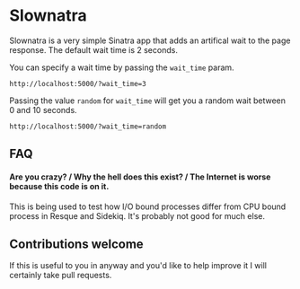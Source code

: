 # Slownatra

Slownatra is a very simple Sinatra app that adds an artifical wait to
the page response.  The default wait time is 2 seconds.  

You can specify a wait time by passing the `wait_time` param.  

    http://localhost:5000/?wait_time=3

Passing the value `random` for `wait_time` will get you a random wait between 0 and 10
seconds. 

    http://localhost:5000/?wait_time=random

## FAQ

#### Are you crazy? / Why the hell does this exist? / The Internet is worse because this code is on it.

This is being used to test how I/O bound processes differ from CPU bound process in Resque and
Sidekiq.  It's probably not good for much else.

## Contributions welcome

If this is useful to you in anyway and you'd like to help improve it I
will certainly take pull requests.
